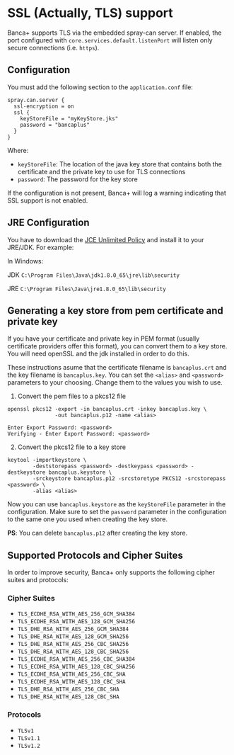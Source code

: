 # SSL (Actually, TLS) support

Banca+ supports TLS via the embedded spray-can server. If enabled, the port
configured with `core.services.default.listenPort` will listen only secure
connections (i.e. `https`).

## Configuration

You must add the following section to the `application.conf` file:

```
spray.can.server {
  ssl-encryption = on
  ssl {
    keyStoreFile = "myKeyStore.jks"
    password = "bancaplus"
  }
}
```

Where:
 - `keyStoreFile`: The location of the java key store that contains both the certificate and the private key to use for TLS connections
 - `password`: The password for the key store

If the configuration is not present, Banca+ will log a warning indicating that SSL support is not enabled.
## JRE Configuration
You have to download the [JCE Unlimited Policy](http://www.oracle.com/technetwork/java/javase/downloads/jce8-download-2133166.html)
and install it to your JRE/JDK.
For example:

In Windows:

JDK `C:\Program Files\Java\jdk1.8.0_65\jre\lib\security`

JRE `C:\Program Files\Java\jre1.8.0_65\lib\security`


## Generating a key store from pem certificate and private key

If you have your certificate and private key in PEM format (usually certificate providers offer this format), you can convert them
to a key store. You will need openSSL and the jdk installed in order to do this.

These instructions asume that the certificate filename is `bancaplus.crt` and the key filename is `bancaplus.key`.
You can set the `<alias>` and `<password>` parameters to your choosing. Change them to the values you wish to use.

1. Convert the pem files to a pkcs12 file

  ```
  openssl pkcs12 -export -in bancaplus.crt -inkey bancaplus.key \
                 -out bancaplus.p12 -name <alias>

  Enter Export Password: <password>
  Verifying - Enter Export Password: <password>
  ```

2. Convert the pkcs12 file to a key store

  ```
  keytool -importkeystore \
          -deststorepass <password> -destkeypass <password> -destkeystore bancaplus.keystore \
          -srckeystore bancaplus.p12 -srcstoretype PKCS12 -srcstorepass <password> \
          -alias <alias>
  ```

Now you can use `bancaplus.keystore` as the `keyStoreFile` parameter in the configuration. Make sure
to set the `password` parameter in the configuration to the same one you used when creating the key store.

__PS__: You can delete `bancaplus.p12` after creating the key store.

## Supported Protocols and Cipher Suites

In order to improve security, Banca+ only supports the following cipher suites and protocols:

### Cipher Suites

 - `TLS_ECDHE_RSA_WITH_AES_256_GCM_SHA384`
 - `TLS_ECDHE_RSA_WITH_AES_128_GCM_SHA256`
 - `TLS_DHE_RSA_WITH_AES_256_GCM_SHA384`
 - `TLS_DHE_RSA_WITH_AES_128_GCM_SHA256`
 - `TLS_DHE_RSA_WITH_AES_256_CBC_SHA256`
 - `TLS_DHE_RSA_WITH_AES_128_CBC_SHA256`
 - `TLS_ECDHE_RSA_WITH_AES_256_CBC_SHA384`
 - `TLS_ECDHE_RSA_WITH_AES_128_CBC_SHA256`
 - `TLS_ECDHE_RSA_WITH_AES_256_CBC_SHA`
 - `TLS_ECDHE_RSA_WITH_AES_128_CBC_SHA`
 - `TLS_DHE_RSA_WITH_AES_256_CBC_SHA`
 - `TLS_DHE_RSA_WITH_AES_128_CBC_SHA`

### Protocols

 - `TLSv1`
 - `TLSv1.1`
 - `TLSv1.2`
